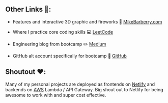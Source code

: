 ## Other Links :rocket::

 - Features and interactive 3D graphic and fireworks  :star2:  [MikeBarberry.com](https://mikebarberry.com)

 - Where I practice core coding skills  :computer:  [LeetCode](https://leetcode.com/Mbarberry/)

 - Engineering blog from bootcamp  :pencil2:  [Medium](https://mikebarberry.medium.com/)

 - GitHub alt account specifically for bootcamp :running:  [GitHub](https://github.com/MikeBarberry-Flatiron)

## Shoutout :heart::
 Many of my personal projects are deployed as frontends on [Netlify](https://www.netlify.com) and backends on [AWS](https://aws.amazon.com) Lambda / API Gateway. Big shout out to Netlify for being awesome to work with and super cost effective.
